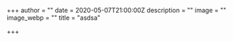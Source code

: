 +++
author = ""
date = 2020-05-07T21:00:00Z
description = ""
image = ""
image_webp = ""
title = "asdsa"

+++
